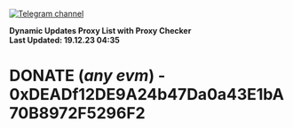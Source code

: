 [![Telegram channel](https://img.shields.io/endpoint?url=https://runkit.io/damiankrawczyk/telegram-badge/branches/master?url=https://t.me/n4z4v0d)](https://t.me/n4z4v0d) 

**Dynamic Updates Proxy List with Proxy Checker**  
**Last Updated: 19.12.23 04:35**

# DONATE (_any evm_) - 0xDEADf12DE9A24b47Da0a43E1bA70B8972F5296F2
